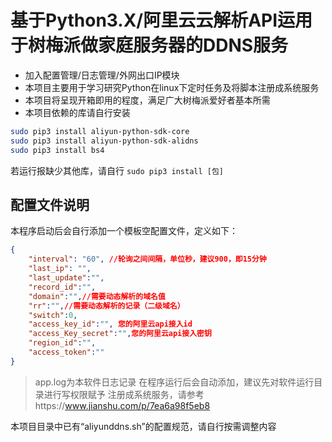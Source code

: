 # 基于Python3.X/阿里云云解析API运用于树梅派做家庭服务器的DDNS服务

- 加入配置管理/日志管理/外网出口IP模块
- 本项目主要用于学习研究Python在linux下定时任务及将脚本注册成系统服务
- 本项目将呈现开箱即用的程度，满足广大树梅派爱好者基本所需
- 本项目依赖的库请自行安装

```sh
sudo pip3 install aliyun-python-sdk-core
sudo pip3 install aliyun-python-sdk-alidns
sudo pip3 install bs4
```

若运行报缺少其他库，请自行 `sudo pip3 install [包]`

## 配置文件说明

本程序启动后会自行添加一个模板空配置文件，定义如下：

```json
{
    "interval": "60", //轮询之间间隔，单位秒，建议900，即15分钟
    "last_ip": "",
    "last_update":"",
    "record_id":"",
    "domain":"",//需要动态解析的域名值
    "rr":"",//需要动态解析的记录（二级域名）
    "switch":0,
    "access_key_id":"", 您的阿里云api接入id
    "access_Key_secret":"",您的阿里云api接入密钥
    "region_id":"",
    "access_token":""
}
```

> app.log为本软件日志记录 在程序运行后会自动添加，建议先对软件运行目录进行写权限赋予
> 注册成系统服务，请参考https://www.jianshu.com/p/7ea6a98f5eb8

本项目目录中已有“aliyunddns.sh”的配置规范，请自行按需调整内容

